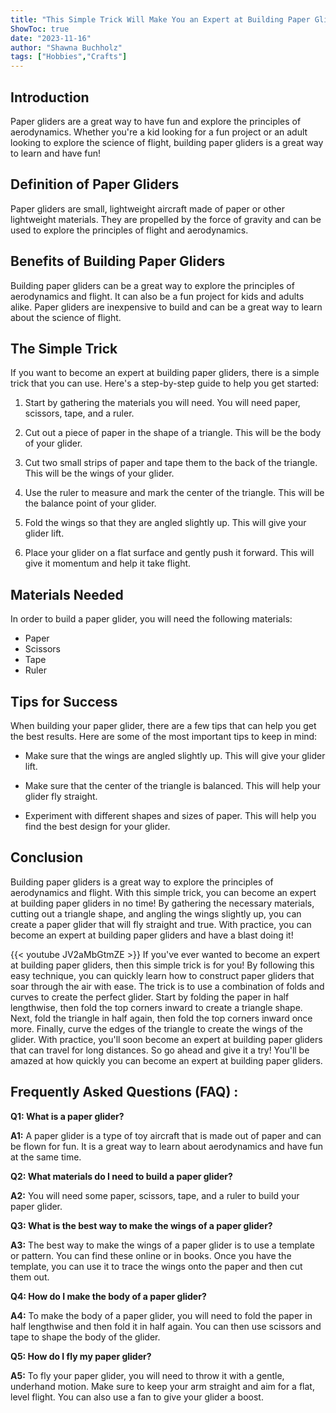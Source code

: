 ```yaml
---
title: "This Simple Trick Will Make You an Expert at Building Paper Gliders!"
ShowToc: true 
date: "2023-11-16"
author: "Shawna Buchholz" 
tags: ["Hobbies","Crafts"]
---
```

## Introduction

Paper gliders are a great way to have fun and explore the principles of aerodynamics. Whether you're a kid looking for a fun project or an adult looking to explore the science of flight, building paper gliders is a great way to learn and have fun!

## Definition of Paper Gliders

Paper gliders are small, lightweight aircraft made of paper or other lightweight materials. They are propelled by the force of gravity and can be used to explore the principles of flight and aerodynamics.

## Benefits of Building Paper Gliders

Building paper gliders can be a great way to explore the principles of aerodynamics and flight. It can also be a fun project for kids and adults alike. Paper gliders are inexpensive to build and can be a great way to learn about the science of flight.

## The Simple Trick

If you want to become an expert at building paper gliders, there is a simple trick that you can use. Here's a step-by-step guide to help you get started:

1. Start by gathering the materials you will need. You will need paper, scissors, tape, and a ruler.

2. Cut out a piece of paper in the shape of a triangle. This will be the body of your glider.

3. Cut two small strips of paper and tape them to the back of the triangle. This will be the wings of your glider.

4. Use the ruler to measure and mark the center of the triangle. This will be the balance point of your glider.

5. Fold the wings so that they are angled slightly up. This will give your glider lift.

6. Place your glider on a flat surface and gently push it forward. This will give it momentum and help it take flight.

## Materials Needed

In order to build a paper glider, you will need the following materials:

* Paper
* Scissors
* Tape
* Ruler

## Tips for Success

When building your paper glider, there are a few tips that can help you get the best results. Here are some of the most important tips to keep in mind:

* Make sure that the wings are angled slightly up. This will give your glider lift.

* Make sure that the center of the triangle is balanced. This will help your glider fly straight.

* Experiment with different shapes and sizes of paper. This will help you find the best design for your glider.

## Conclusion

Building paper gliders is a great way to explore the principles of aerodynamics and flight. With this simple trick, you can become an expert at building paper gliders in no time! By gathering the necessary materials, cutting out a triangle shape, and angling the wings slightly up, you can create a paper glider that will fly straight and true. With practice, you can become an expert at building paper gliders and have a blast doing it!

{{< youtube JV2aMbGtmZE >}} 
If you've ever wanted to become an expert at building paper gliders, then this simple trick is for you! By following this easy technique, you can quickly learn how to construct paper gliders that soar through the air with ease. The trick is to use a combination of folds and curves to create the perfect glider. Start by folding the paper in half lengthwise, then fold the top corners inward to create a triangle shape. Next, fold the triangle in half again, then fold the top corners inward once more. Finally, curve the edges of the triangle to create the wings of the glider. With practice, you'll soon become an expert at building paper gliders that can travel for long distances. So go ahead and give it a try! You'll be amazed at how quickly you can become an expert at building paper gliders.

## Frequently Asked Questions (FAQ) :
**Q1: What is a paper glider?**

**A1:** A paper glider is a type of toy aircraft that is made out of paper and can be flown for fun. It is a great way to learn about aerodynamics and have fun at the same time.

**Q2: What materials do I need to build a paper glider?**

**A2:** You will need some paper, scissors, tape, and a ruler to build your paper glider.

**Q3: What is the best way to make the wings of a paper glider?**

**A3:** The best way to make the wings of a paper glider is to use a template or pattern. You can find these online or in books. Once you have the template, you can use it to trace the wings onto the paper and then cut them out.

**Q4: How do I make the body of a paper glider?**

**A4:** To make the body of a paper glider, you will need to fold the paper in half lengthwise and then fold it in half again. You can then use scissors and tape to shape the body of the glider.

**Q5: How do I fly my paper glider?**

**A5:** To fly your paper glider, you will need to throw it with a gentle, underhand motion. Make sure to keep your arm straight and aim for a flat, level flight. You can also use a fan to give your glider a boost.





